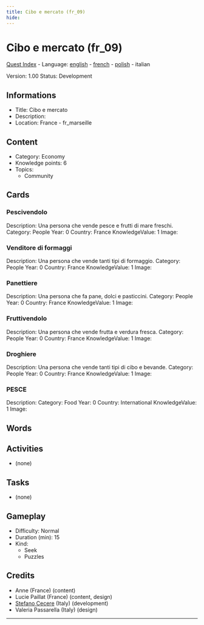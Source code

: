 ```yaml
---
title: Cibo e mercato (fr_09)
hide:
---
```


# Cibo e mercato (fr_09)
[Quest Index](./index.it.md) - Language: [english](./fr_09.md) - [french](./fr_09.fr.md) - [polish](./fr_09.pl.md) - italian

Version: 1.00
Status: Development

## Informations

- Title: Cibo e mercato
- Description: 
- Location: France - fr_marseille
## Content
- Category: Economy
- Knowledge points: 6
- Topics:
  - Community

## Cards
### Pescivendolo
Description: Una persona che vende pesce e frutti di mare freschi.
Category: People
Year: 0
Country: France
KnowledgeValue: 1
Image: 

### Venditore di formaggi
Description: Una persona che vende tanti tipi di formaggio.
Category: People
Year: 0
Country: France
KnowledgeValue: 1
Image: 

### Panettiere
Description: Una persona che fa pane, dolci e pasticcini.
Category: People
Year: 0
Country: France
KnowledgeValue: 1
Image: 

### Fruttivendolo
Description: Una persona che vende frutta e verdura fresca.
Category: People
Year: 0
Country: France
KnowledgeValue: 1
Image: 

### Droghiere
Description: Una persona che vende tanti tipi di cibo e bevande.
Category: People
Year: 0
Country: France
KnowledgeValue: 1
Image: 

### PESCE
Description: 
Category: Food
Year: 0
Country: International
KnowledgeValue: 1
Image: 

## Words
## Activities
- (none)

## Tasks
- (none)
## Gameplay
- Difficulty: Normal
- Duration (min): 15
- Kind:
  - Seek
  - Puzzles
## Credits
- Anne (France) (content)
- Lucie Paillat (France) (content, design)
- [Stefano Cecere](https://stefanocecere.com) (Italy) (development)
- Valeria Passarella (Italy) (design)

---

